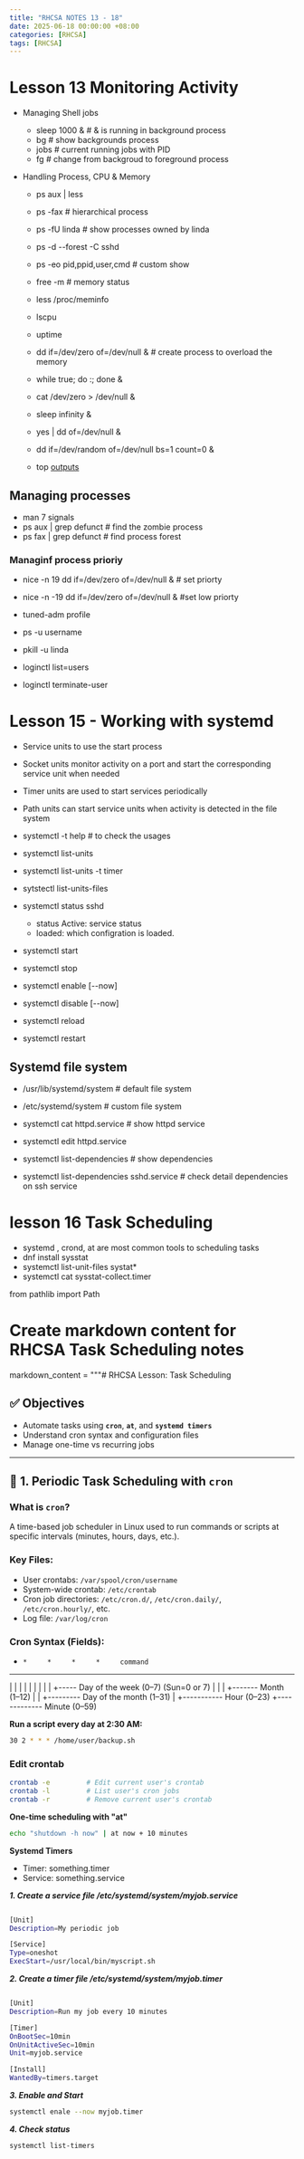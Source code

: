 ```yaml
---
title: "RHCSA NOTES 13 - 18"
date: 2025-06-18 00:00:00 +08:00
categories: [RHCSA]
tags: [RHCSA]
---
```

# Lesson 13 Monitoring Activity

- Managing Shell jobs 
    - sleep 1000 &                  # & is running in background process 
    - bg                            # show backgrounds  process 
    - jobs                          # current running jobs with PID 
    - fg                            # change from backgroud to foreground process 

- Handling Process, CPU & Memory  
    - ps aux | less  
    - ps -fax                       # hierarchical process  
    - ps -fU linda                  # show processes owned by linda 
    - ps -d --forest -C sshd
    - ps -eo pid,ppid,user,cmd      # custom show 
    
    - free -m                       # memory status
    - less /proc/meminfo  

    - lscpu 
    - uptime 
    - dd if=/dev/zero of=/dev/null &   # create process to overload the memory
    - while true; do :; done & 
    - cat /dev/zero > /dev/null &
    - sleep infinity &
    - yes | dd of=/dev/null &
    - dd if=/dev/random of=/dev/null bs=1 count=0 &
    - top 
[outputs](/Documents/RHCSA/Lesson13-Monitoring-Activity.txt)   


## Managing processes 

- man 7 signals 
- ps aux | grep defunct                 # find the zombie process 
- ps fax | grep defunct                 # find process forest 


### Managinf process prioriy

- nice -n 19 dd if=/dev/zero of=/dev/null &     # set priorty 
- nice -n -19 dd if=/dev/zero of=/dev/null &    #set low priorty 
- tuned-adm profile 

- ps -u username 
- pkill -u linda 
- loginctl list=users
- loginctl terminate-user


# Lesson 15 - Working with systemd

- Service units to use the start process 
- Socket units monitor activity on a port and start the corresponding service unit when needed  
- Timer units are used to start services periodically 
- Path units can start service units when activity is detected in the file system 


- systemctl -t help              # to check the usages 
- systemctl list-units
- systemctl list-units -t timer 
- sytstectl list-units-files 

- systemctl status sshd 
    - status Active: service status 
    - loaded:  which configration is loaded. 
- systemctl start 
- systemctl stop 
- systemctl enable [--now]
- systemctl disable [--now]
- systemctl reload 
- systemctl restart 


## Systemd file system 

- /usr/lib/systemd/system                   # default file system 
- /etc/systemd/system                       # custom file system 
- systemctl cat httpd.service               # show httpd service 
- systemctl edit httpd.service 

- systemctl list-dependencies               # show dependencies 
- systemctl list-dependencies sshd.service  # check detail dependencies on ssh service 


# lesson 16 Task Scheduling 

- systemd , crond, at  are most common tools to scheduling tasks 
- dnf install sysstat 
- systemctl list-unit-files systat* 
- systemctl cat sysstat-collect.timer 

from pathlib import Path

# Create markdown content for RHCSA Task Scheduling notes
markdown_content = """# RHCSA Lesson: Task Scheduling

## ✅ Objectives
- Automate tasks using **`cron`**, **`at`**, and **`systemd timers`**
- Understand cron syntax and configuration files
- Manage one-time vs recurring jobs

---

## 📆 1. Periodic Task Scheduling with `cron`

### What is `cron`?
A time-based job scheduler in Linux used to run commands or scripts at specific intervals (minutes, hours, days, etc.).

### Key Files:
- User crontabs: `/var/spool/cron/username`
- System-wide crontab: `/etc/crontab`
- Cron job directories: `/etc/cron.d/`, `/etc/cron.daily/`, `/etc/cron.hourly/`, etc.
- Log file: `/var/log/cron`

### Cron Syntax (Fields):
*     *     *     *     *     command
-     -     -     -     -
|     |     |     |     |
|     |     |     |     +----- Day of the week (0–7) (Sun=0 or 7)
|     |     |     +------- Month (1–12)
|     |     +--------- Day of the month (1–31)
|     +----------- Hour (0–23)
+------------- Minute (0–59)


**Run a script every day at 2:30 AM:**

```bash 
30 2 * * * /home/user/backup.sh 
```

### Edit crontab 
```bash 
crontab -e         # Edit current user's crontab
crontab -l         # List user's cron jobs
crontab -r         # Remove current user's crontab
```

**One-time scheduling with "at"**

```bash 
echo "shutdown -h now" | at now + 10 minutes
```

**Systemd Timers**

- Timer: something.timer
- Service: something.service

***1. Create a service file /etc/systemd/system/myjob.service***

```bash 

[Unit]
Description=My periodic job

[Service]
Type=oneshot
ExecStart=/usr/local/bin/myscript.sh

```

***2. Create a timer file /etc/systemd/system/myjob.timer***

```bash 

[Unit]
Description=Run my job every 10 minutes

[Timer]
OnBootSec=10min
OnUnitActiveSec=10min
Unit=myjob.service

[Install]
WantedBy=timers.target

```

***3. Enable and Start*** 

```bash 
systemctl enale --now myjob.timer 
```

***4. Check status***

```bash 
systemctl list-timers 
``` 